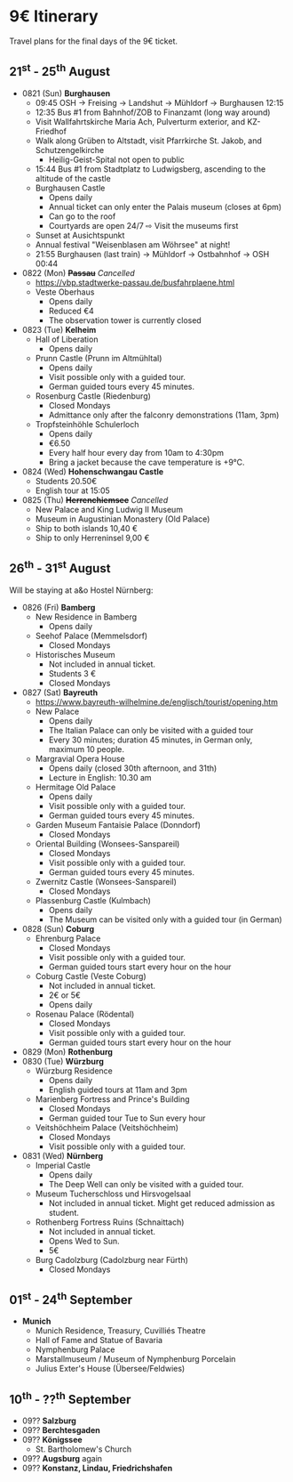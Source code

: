 # 9€ Itinerary

Travel plans for the final days of the 9€ ticket.



## 21<sup>st</sup> - 25<sup>th</sup> August

* 0821 (Sun) **Burghausen**
  * 09:45 OSH -> Freising -> Landshut -> Mühldorf -> Burghausen 12:15
  * 12:35 Bus #1 from Bahnhof/ZOB to Finanzamt (long way around)
  * Visit Wallfahrtskirche Maria Ach, Pulverturm exterior, and KZ-Friedhof
  * Walk along Grüben to Altstadt, visit Pfarrkirche St. Jakob, and Schutzengelkirche
    * Heilig-Geist-Spital not open to public
  * 15:44 Bus #1 from Stadtplatz to Ludwigsberg, ascending to the altitude of the castle
  * Burghausen Castle
    * Opens daily
    * Annual ticket can only enter the Palais museum (closes at 6pm)
    * Can go to the roof
    * Courtyards are open 24/7 ⇨ Visit the museums first
  * Sunset at Ausichtspunkt
  * Annual festival "Weisenblasen am Wöhrsee" at night!
  * 21:55 Burghausen (last train) -> Mühldorf -> Ostbahnhof -> OSH 00:44
* 0822 (Mon) <s>**Passau**</s> _Cancelled_
  * https://vbp.stadtwerke-passau.de/busfahrplaene.html
  * Veste Oberhaus
    * Opens daily
    * Reduced €4
    * The observation tower is currently closed
* 0823 (Tue) **Kelheim**
  * Hall of Liberation
    * Opens daily
  * Prunn Castle (Prunn im Altmühltal)
    * Opens daily
    * Visit possible only with a guided tour.
    * German guided tours every 45 minutes.
  * Rosenburg Castle (Riedenburg)
    * Closed Mondays
    * Admittance only after the falconry demonstrations (11am, 3pm)
  * Tropfsteinhöhle Schulerloch
    * Opens daily
    * €6.50
    * Every half hour every day from 10am to 4:30pm
    * Bring a jacket because the cave temperature is +9°C.
* 0824 (Wed) **Hohenschwangau Castle**
  * Students 20.50€
  * English tour at 15:05
* 0825 (Thu) <s>**Herrenchiemsee**</s> _Cancelled_
  * New Palace and King Ludwig II Museum
  * Museum in Augustinian Monastery (Old Palace)
  * Ship to both islands 10,40 €
  * Ship to only Herreninsel 9,00 €



## 26<sup>th</sup> - 31<sup>st</sup> August
Will be staying at a&o Hostel Nürnberg:

* 0826 (Fri) **Bamberg**
  * New Residence in Bamberg
    * Opens daily
  * Seehof Palace (Memmelsdorf)
    * Closed Mondays
  * Historisches Museum
    * Not included in annual ticket.
    * Students 3 €
    * Closed Mondays
* 0827 (Sat) **Bayreuth**
  * https://www.bayreuth-wilhelmine.de/englisch/tourist/opening.htm
  * New Palace
    * Opens daily
    * The Italian Palace can only be visited with a guided tour
    * Every 30 minutes; duration 45 minutes, in German only, maximum 10 people.
  * Margravial Opera House
    * Opens daily (closed 30th afternoon, and 31th)
    * Lecture in English: 10.30 am
  * Hermitage Old Palace
    * Opens daily
    * Visit possible only with a guided tour.
    * German guided tours every 45 minutes.
  * Garden Museum Fantaisie Palace (Donndorf)
    * Closed Mondays
  * Oriental Building (Wonsees-Sanspareil)
    * Closed Mondays
    * Visit possible only with a guided tour.
    * German guided tours every 45 minutes.
  * Zwernitz Castle (Wonsees-Sanspareil)
    * Closed Mondays
  * Plassenburg Castle (Kulmbach)
    * Opens daily
    * The Museum can be visited only with a guided tour (in German)
* 0828 (Sun) **Coburg**
  * Ehrenburg Palace
    * Closed Mondays
    * Visit possible only with a guided tour.
    * German guided tours start every hour on the hour
  * Coburg Castle (Veste Coburg)
    * Not included in annual ticket.
    * 2€ or 5€
    * Opens daily
  * Rosenau Palace (Rödental)
    * Closed Mondays
    * Visit possible only with a guided tour.
    * German guided tours start every hour on the hour
* 0829 (Mon) **Rothenburg**
* 0830 (Tue) **Würzburg**
  * Würzburg Residence
    * Opens daily
    * English guided tours at 11am and 3pm
  * Marienberg Fortress and Prince's Building
    * Closed Mondays
    * German guided tour Tue to Sun every hour
  * Veitshöchheim Palace (Veitshöchheim)
    * Closed Mondays
    * Visit possible only with a guided tour.
* 0831 (Wed) **Nürnberg**
  * Imperial Castle
    * Opens daily
    * The Deep Well can only be visited with a guided tour.
  * Museum Tucherschloss und Hirsvogelsaal
    * Not included in annual ticket. Might get reduced admission as student.
  * Rothenberg Fortress Ruins (Schnaittach)
    * Not included in annual ticket.
    * Opens Wed to Sun.
    * 5€
  * Burg Cadolzburg (Cadolzburg near Fürth)
    * Closed Mondays



## 01<sup>st</sup> - 24<sup>th</sup> September

* **Munich**
  * Munich Residence, Treasury, Cuvilliés Theatre
  * Hall of Fame and Statue of Bavaria
  * Nymphenburg Palace
  * Marstallmuseum / Museum of Nymphenburg Porcelain
  * Julius Exter's House (Übersee/Feldwies)



## 10<sup>th</sup> - ??<sup>th</sup> September

* 09?? **Salzburg**
* 09?? **Berchtesgaden**
* 09?? **Königssee**
  * St. Bartholomew's Church
* 09?? **Augsburg** again
* 09?? **Konstanz, Lindau, Friedrichshafen**
